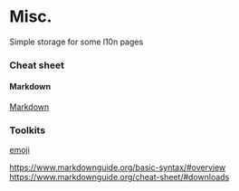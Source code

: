 # Misc.

Simple storage for some l10n pages

### Cheat sheet

#### Markdown

[Markdown](https://github.com/MATsxm/Misc-L10N/blob/main/markdownCheatSheet.md)

### Toolkits

[emoji](https://gist.github.com/rxaviers/7360908)





https://www.markdownguide.org/basic-syntax/#overview
https://www.markdownguide.org/cheat-sheet/#downloads

